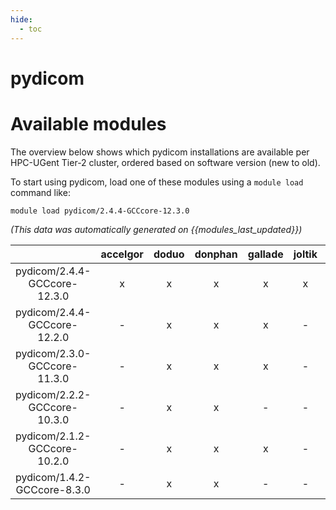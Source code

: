 ```yaml
---
hide:
  - toc
---
```


pydicom
=======

# Available modules


The overview below shows which pydicom installations are available per HPC-UGent Tier-2 cluster, ordered based on software version (new to old).

To start using pydicom, load one of these modules using a `module load` command like:

```shell
module load pydicom/2.4.4-GCCcore-12.3.0
```

*(This data was automatically generated on {{modules_last_updated}})*  

| |accelgor|doduo|donphan|gallade|joltik|shinx|skitty|
| :---: | :---: | :---: | :---: | :---: | :---: | :---: | :---: |
|pydicom/2.4.4-GCCcore-12.3.0|x|x|x|x|x|x|x|
|pydicom/2.4.4-GCCcore-12.2.0|-|x|x|x|-|-|-|
|pydicom/2.3.0-GCCcore-11.3.0|-|x|x|x|-|-|-|
|pydicom/2.2.2-GCCcore-10.3.0|-|x|x|-|-|-|-|
|pydicom/2.1.2-GCCcore-10.2.0|-|x|x|x|-|-|-|
|pydicom/1.4.2-GCCcore-8.3.0|-|x|x|-|-|-|-|
